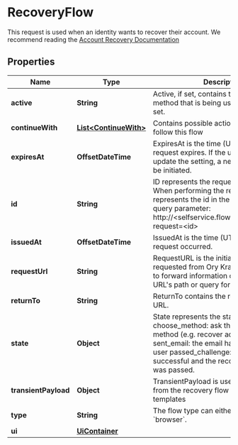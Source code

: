 

# RecoveryFlow

This request is used when an identity wants to recover their account.  We recommend reading the [Account Recovery Documentation](../self-service/flows/password-reset-account-recovery)

## Properties

| Name | Type | Description | Notes |
|------------ | ------------- | ------------- | -------------|
|**active** | **String** | Active, if set, contains the recovery method that is being used. It is initially not set. |  [optional] |
|**continueWith** | [**List&lt;ContinueWith&gt;**](ContinueWith.md) | Contains possible actions that could follow this flow |  [optional] |
|**expiresAt** | **OffsetDateTime** | ExpiresAt is the time (UTC) when the request expires. If the user still wishes to update the setting, a new request has to be initiated. |  |
|**id** | **String** | ID represents the request&#39;s unique ID. When performing the recovery flow, this represents the id in the recovery ui&#39;s query parameter: http://&lt;selfservice.flows.recovery.ui_url&gt;?request&#x3D;&lt;id&gt; |  |
|**issuedAt** | **OffsetDateTime** | IssuedAt is the time (UTC) when the request occurred. |  |
|**requestUrl** | **String** | RequestURL is the initial URL that was requested from Ory Kratos. It can be used to forward information contained in the URL&#39;s path or query for example. |  |
|**returnTo** | **String** | ReturnTo contains the requested return_to URL. |  [optional] |
|**state** | **Object** | State represents the state of this request:  choose_method: ask the user to choose a method (e.g. recover account via email) sent_email: the email has been sent to the user passed_challenge: the request was successful and the recovery challenge was passed. |  |
|**transientPayload** | **Object** | TransientPayload is used to pass data from the recovery flow to hooks and email templates |  [optional] |
|**type** | **String** | The flow type can either be &#x60;api&#x60; or &#x60;browser&#x60;. |  |
|**ui** | [**UiContainer**](UiContainer.md) |  |  |



